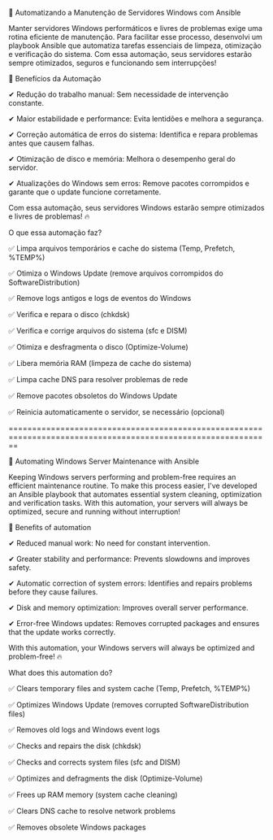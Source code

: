 🚀 Automatizando a Manutenção de Servidores Windows com Ansible

Manter servidores Windows performáticos e livres de problemas exige uma rotina eficiente de manutenção. 
Para facilitar esse processo, desenvolvi um playbook Ansible que automatiza tarefas essenciais de limpeza, otimização e verificação do sistema.
Com essa automação, seus servidores estarão sempre otimizados, seguros e funcionando sem interrupções!

🚀 Benefícios da Automação

✔ Redução do trabalho manual: Sem necessidade de intervenção constante.

✔ Maior estabilidade e performance: Evita lentidões e melhora a segurança.

✔ Correção automática de erros do sistema: Identifica e repara problemas antes que causem falhas.

✔ Otimização de disco e memória: Melhora o desempenho geral do servidor.

✔ Atualizações do Windows sem erros: Remove pacotes corrompidos e garante que o update funcione corretamente.


Com essa automação, seus servidores Windows estarão sempre otimizados e livres de problemas! 🔥



O que essa automação faz?

✅ Limpa arquivos temporários e cache do sistema (Temp, Prefetch, %TEMP%)

✅ Otimiza o Windows Update (remove arquivos corrompidos do SoftwareDistribution)

✅ Remove logs antigos e logs de eventos do Windows

✅ Verifica e repara o disco (chkdsk)

✅ Verifica e corrige arquivos do sistema (sfc e DISM)

✅ Otimiza e desfragmenta o disco (Optimize-Volume)

✅ Libera memória RAM (limpeza de cache do sistema)

✅ Limpa cache DNS para resolver problemas de rede

✅ Remove pacotes obsoletos do Windows Update

✅ Reinicia automaticamente o servidor, se necessário (opcional)

==============================================================================================================

🚀 Automating Windows Server Maintenance with Ansible

Keeping Windows servers performing and problem-free requires an efficient maintenance routine. 
To make this process easier, I've developed an Ansible playbook that automates essential system cleaning, optimization and verification tasks.
With this automation, your servers will always be optimized, secure and running without interruption!

🚀 Benefits of automation

✔ Reduced manual work: No need for constant intervention.

✔ Greater stability and performance: Prevents slowdowns and improves safety.

✔ Automatic correction of system errors: Identifies and repairs problems before they cause failures.

✔ Disk and memory optimization: Improves overall server performance.

✔ Error-free Windows updates: Removes corrupted packages and ensures that the update works correctly.


With this automation, your Windows servers will always be optimized and problem-free! 🔥



What does this automation do?

✅ Clears temporary files and system cache (Temp, Prefetch, %TEMP%)

✅ Optimizes Windows Update (removes corrupted SoftwareDistribution files)

✅ Removes old logs and Windows event logs

✅ Checks and repairs the disk (chkdsk)

✅ Checks and corrects system files (sfc and DISM)

✅ Optimizes and defragments the disk (Optimize-Volume)

✅ Frees up RAM memory (system cache cleaning)

✅ Clears DNS cache to resolve network problems

✅ Removes obsolete Windows packages 


